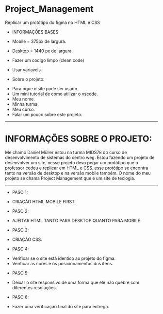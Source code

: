 # Project_Management
Replicar um protótipo do figma no HTML e CSS

* INFORMAÇÕES BASES:

* Mobile = 375px de largura.
* Desktop = 1440 px de largura.
* Fazer um codigo limpo (clean code)
* Usar variaveis

* Sobre o projeto:
- Para oque o site pode ser usado.
- Um mini tutorial de como utilizar o vscode.
- Meu nome.
- Minha turma.
- Meu curso.
- Falar um pouco sobre este projeto.

----------------------------------------------------------------------------------------------

# INFORMAÇÕES SOBRE O PROJETO:

Me chamo Daniel Müller estou na turma MIDS78 do curso de desenvolvimento de sistemas do centro
weg. Estou fazendo um projeto de desenvolver um site, nesse projeto devo pegar um protótipo
que o professor cedeu e replicar em HTML e CSS. esse protótipo se encontra tanto na versão de
desktop e na versão mobile também. O nome do meu projeto se chama Project Management que é um
site de teclogia.

-----------------------------------------------------------------------------------------------

* PASO 1:

- CRIAÇÃO HTML MOBILE FIRST.


* PASO 2:

- AJEITAR HTML TANTO PARA DESKTOP QUANTO PARA MOBILE.


* PASO 3:

- CRIAÇÃO CSS.


* PASO 4:

- Verificar se o site está identico ao projeto do figma.
- Verificar as cores e os posicionamentos dos itens.


* PASO 5:

- Deixar o site responsivo de uma forma que ele não quebre com diferentes resoluções.


* PASO 6:

- Fazer uma verificação final do site para entrega.

